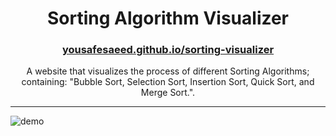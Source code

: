 <h1 align="center">
Sorting Algorithm Visualizer
</h1>

<h3 align="center">
<a href="https://yousafesaeed.github.io/sorting-visualizer" target="_blank">yousafesaeed.github.io/sorting-visualizer</a>
</h3>

<p align="center">
A website that visualizes the process of different Sorting Algorithms;
<br>containing: "Bubble Sort, Selection Sort, Insertion Sort, Quick Sort, and Merge Sort.".
</p>

---

![demo](https://raw.githubusercontent.com/yousafesaeed/sorting-visualizer/main/mdemo/visDemo-0.png)

